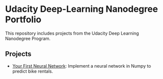 # Udacity Deep-Learning Nanodegree Portfolio

This repository includes projects from the Udacity Deep Learning Nanodegree Program.

## Projects

* [Your First Neural Network](https://github.com/AlexYachts/deep-learning/tree/master/first-neural-network): Implement a neural network in Numpy to predict bike rentals.
